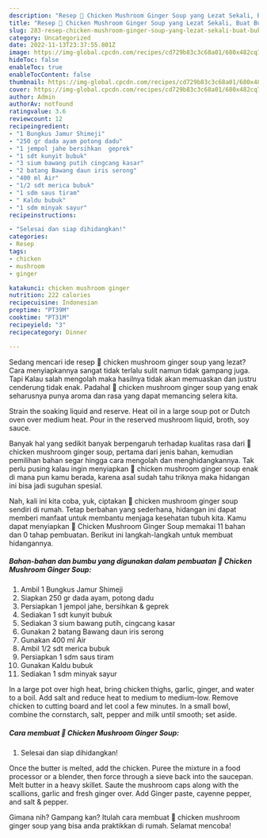 ```yaml
---
description: "Resep 🍲 Chicken Mushroom Ginger Soup yang Lezat Sekali, Buat Buka Puasa Lezat"
title: "Resep 🍲 Chicken Mushroom Ginger Soup yang Lezat Sekali, Buat Buka Puasa Lezat"
slug: 283-resep-chicken-mushroom-ginger-soup-yang-lezat-sekali-buat-buka-puasa-lezat
category: Uncategorized
date: 2022-11-13T23:37:55.801Z
image: https://img-global.cpcdn.com/recipes/cd729b83c3c68a01/680x482cq70/chicken-mushroom-ginger-soup-foto-resep-utama.jpg
hideToc: false
enableToc: true
enableTocContent: false
thumbnail: https://img-global.cpcdn.com/recipes/cd729b83c3c68a01/680x482cq70/chicken-mushroom-ginger-soup-foto-resep-utama.jpg
cover: https://img-global.cpcdn.com/recipes/cd729b83c3c68a01/680x482cq70/chicken-mushroom-ginger-soup-foto-resep-utama.jpg
author: Admin
authorAv: notfound
ratingvalue: 3.6
reviewcount: 12
recipeingredient:
- "1 Bungkus Jamur Shimeji"
- "250 gr dada ayam potong dadu"
- "1 jempol jahe bersihkan  geprek"
- "1 sdt kunyit bubuk"
- "3 sium bawang putih cingcang kasar"
- "2 batang Bawang daun iris serong"
- "400 ml Air"
- "1/2 sdt merica bubuk"
- "1 sdm saus tiram"
- " Kaldu bubuk"
- "1 sdm minyak sayur"
recipeinstructions:

- "Selesai dan siap dihidangkan!"
categories:
- Resep
tags:
- chicken
- mushroom
- ginger

katakunci: chicken mushroom ginger 
nutrition: 222 calories
recipecuisine: Indonesian
preptime: "PT39M"
cooktime: "PT31M"
recipeyield: "3"
recipecategory: Dinner

---
```



Sedang mencari ide resep 🍲 chicken mushroom ginger soup yang lezat? Cara menyiapkannya sangat tidak terlalu sulit namun tidak gampang juga. Tapi Kalau salah mengolah maka hasilnya tidak akan memuaskan dan justru cenderung tidak enak. Padahal 🍲 chicken mushroom ginger soup yang enak seharusnya punya aroma dan rasa yang dapat memancing selera kita.


Strain the soaking liquid and reserve. Heat oil in a large soup pot or Dutch oven over medium heat. Pour in the reserved mushroom liquid, broth, soy sauce.

Banyak hal yang sedikit banyak berpengaruh terhadap kualitas rasa dari 🍲 chicken mushroom ginger soup, pertama dari jenis bahan, kemudian pemilihan bahan segar hingga cara mengolah dan menghidangkannya. Tak perlu pusing kalau ingin menyiapkan 🍲 chicken mushroom ginger soup enak di mana pun kamu berada, karena asal sudah tahu triknya maka hidangan ini bisa jadi suguhan spesial.


Nah, kali ini kita coba, yuk, ciptakan 🍲 chicken mushroom ginger soup sendiri di rumah. Tetap berbahan yang sederhana, hidangan ini dapat memberi manfaat untuk membantu menjaga kesehatan tubuh kita. Kamu dapat menyiapkan 🍲 Chicken Mushroom Ginger Soup memakai 11 bahan dan 0 tahap pembuatan. Berikut ini langkah-langkah untuk membuat hidangannya.

<!--inarticleads1-->

##### Bahan-bahan dan bumbu yang digunakan dalam pembuatan 🍲 Chicken Mushroom Ginger Soup:

1. Ambil 1 Bungkus Jamur Shimeji
1. Siapkan 250 gr dada ayam, potong dadu
1. Persiapkan 1 jempol jahe, bersihkan &amp; geprek
1. Sediakan 1 sdt kunyit bubuk
1. Sediakan 3 sium bawang putih, cingcang kasar
1. Gunakan 2 batang Bawang daun iris serong
1. Gunakan 400 ml Air
1. Ambil 1/2 sdt merica bubuk
1. Persiapkan 1 sdm saus tiram
1. Gunakan  Kaldu bubuk
1. Sediakan 1 sdm minyak sayur


In a large pot over high heat, bring chicken thighs, garlic, ginger, and water to a boil. Add salt and reduce heat to medium to medium-low. Remove chicken to cutting board and let cool a few minutes. In a small bowl, combine the cornstarch, salt, pepper and milk until smooth; set aside. 

<!--inarticleads2-->

##### Cara membuat 🍲 Chicken Mushroom Ginger Soup:


1. Selesai dan siap dihidangkan!

Once the butter is melted, add the chicken. Puree the mixture in a food processor or a blender, then force through a sieve back into the saucepan. Melt butter in a heavy skillet. Saute the mushroom caps along with the scallions, garlic and fresh ginger over. Add Ginger paste, cayenne pepper, and salt &amp; pepper. 

Gimana nih? Gampang kan? Itulah cara membuat 🍲 chicken mushroom ginger soup yang bisa anda praktikkan di rumah. Selamat mencoba!

